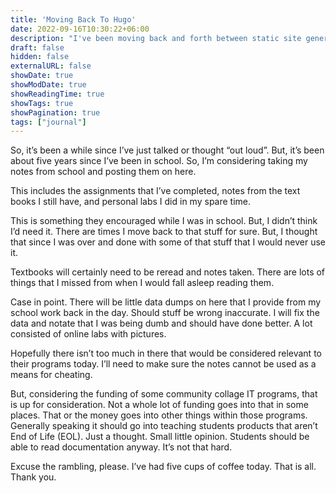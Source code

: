 ```yaml
---
title: 'Moving Back To Hugo'
date: 2022-09-16T10:30:22+06:00
description: "I've been moving back and forth between static site generators for this site and I keep going back to Hugo."
draft: false
hidden: false
externalURL: false
showDate: true
showModDate: true
showReadingTime: true
showTags: true
showPagination: true
tags: ["journal"]
---
```


So, it’s been a while since I’ve just talked or thought “out loud”. But, it’s 
been about five years since I’ve been in school. So, I’m considering taking my 
notes from school and posting them on here.

This includes the assignments that I’ve completed, notes from the text books I 
still have, and personal labs I did in my spare time.

This is something they encouraged while I was in school. But, I didn’t think 
I’d need it. There are times I move back to that stuff for sure. But, I thought 
that since I was over and done with some of that stuff that I would never use 
it.

Textbooks will certainly need to be reread and notes taken. There are lots of 
things that I missed from when I would fall asleep reading them.

Case in point. There will be little data dumps on here that I provide from my 
school work back in the day. Should stuff be wrong inaccurate. I will fix the 
data and notate that I was being dumb and should have done better. A lot 
consisted of online labs with pictures.

Hopefully there isn’t too much in there that would be considered relevant to 
their programs today. I’ll need to make sure the notes cannot be used as a 
means for cheating.

But, considering the funding of some community collage IT programs, that is up 
for consideration. Not a whole lot of funding goes into that in some places. 
That or the money goes into other things within those programs. Generally 
speaking it should go into teaching students products that aren’t End of Life 
(EOL). Just a thought. Small little opinion. Students should be able to read 
documentation anyway. It’s not that hard.

Excuse the rambling, please. I’ve had five cups of coffee today. That is all. 
Thank you.
